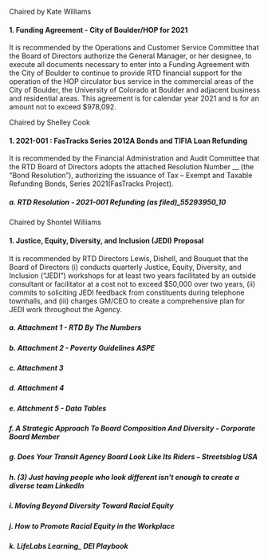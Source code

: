 Chaired by Kate Williams

#### 1. Funding Agreement - City of Boulder/HOP for 2021

It is recommended by the Operations and Customer Service Committee that the Board of Directors authorize the General Manager, or her designee, to execute all documents necessary to enter into a Funding Agreement with the City of Boulder to continue to provide RTD financial support for the operation of the HOP circulator bus service in the commercial areas of the City of Boulder, the University of Colorado at Boulder and adjacent business and residential areas. This agreement is for calendar year 2021 and is for an amount not to exceed $978,092.

Chaired by Shelley Cook

#### 1. 2021-001 : FasTracks Series 2012A Bonds and TIFIA Loan Refunding

It is recommended by the Financial Administration and Audit Committee that the RTD Board of Directors adopts the attached Resolution Number __ (the “Bond Resolution”), authorizing the issuance of Tax – Exempt and Taxable Refunding Bonds, Series 2021(FasTracks Project).

##### a. RTD Resolution - 2021-001 Refunding (as filed)_55293950_10

Chaired by Shontel Williams

#### 1. Justice, Equity, Diversity, and Inclusion (JEDI) Proposal

It is recommended by RTD Directors Lewis, Dishell, and Bouquet that the Board of Directors (i) conducts quarterly Justice, Equity, Diversity, and Inclusion (“JEDI”) workshops for at least two years facilitated by an outside consultant or facilitator at a cost not to exceed $50,000 over two years, (ii) commits to soliciting JEDI feedback from constituents during telephone townhalls, and (iii) charges GM/CEO to create a comprehensive plan for JEDI work throughout the Agency.

##### a. Attachment 1 - RTD By The Numbers

##### b. Attachment 2 - Poverty Guidelines  ASPE

##### c. Attachment 3

##### d. Attachment 4

##### e. Attchment 5 - Data Tables

##### f. A Strategic Approach To Board Composition And Diversity - Corporate Board Member

##### g. Does Your Transit Agency Board Look Like Its Riders – Streetsblog USA

##### h. (3) Just having people who look different isn't enough to create a diverse team  LinkedIn

##### i. Moving Beyond Diversity Toward Racial Equity

##### j. How to Promote Racial Equity in the Workplace

##### k. LifeLabs Learning_ DEI Playbook